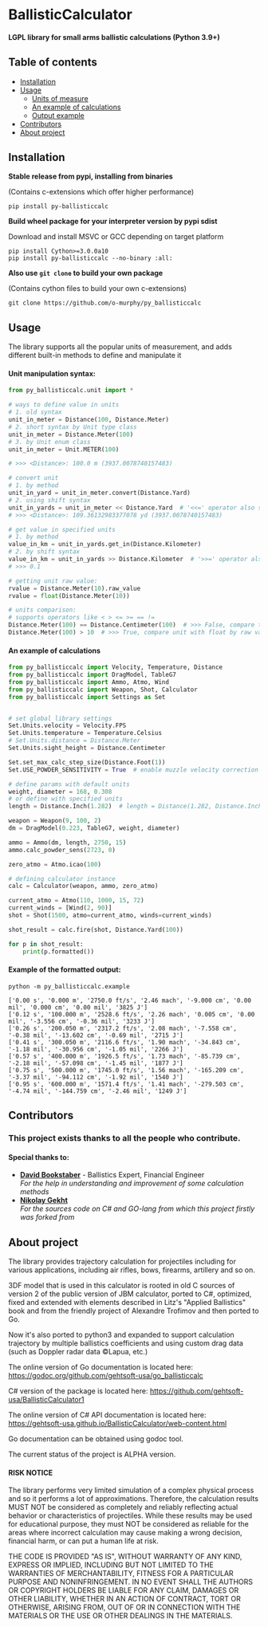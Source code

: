 # BallisticCalculator
#### LGPL library for small arms ballistic calculations (Python 3.9+)

## Table of contents
* [Installation](#installation)
* [Usage](#usage)
  * [Units of measure](#unit-manipulation-syntax)
  * [An example of calculations](#an-example-of-calculations)
  * [Output example](#example-of-the-formatted-output)
* [Contributors](#contributors)
* [About project](#about-project)

## Installation
**Stable release from pypi, installing from binaries**

(Contains c-extensions which offer higher performance)
```shell
pip install py-ballisticcalc
```

**Build wheel package for your interpreter version by pypi sdist**

Download and install MSVC or GCC depending on target platform
```shell
pip install Cython>=3.0.0a10 
pip install py-ballisticcalc --no-binary :all:
```

**Also use `git clone` to build your own package**

(Contains cython files to build your own c-extensions)
```shell
git clone https://github.com/o-murphy/py_ballisticcalc
```   


## Usage

The library supports all the popular units of measurement, and adds different built-in methods to define and manipulate it
#### Unit manipulation syntax:

```python
from py_ballisticcalc.unit import *

# ways to define value in units
# 1. old syntax
unit_in_meter = Distance(100, Distance.Meter)
# 2. short syntax by Unit type class
unit_in_meter = Distance.Meter(100)
# 3. by Unit enum class
unit_in_meter = Unit.METER(100)

# >>> <Distance>: 100.0 m (3937.0078740157483)

# convert unit
# 1. by method
unit_in_yard = unit_in_meter.convert(Distance.Yard)
# 2. using shift syntax
unit_in_yards = unit_in_meter << Distance.Yard  # '<<=' operator also supports
# >>> <Distance>: 109.36132983377078 yd (3937.0078740157483)

# get value in specified units
# 1. by method
value_in_km = unit_in_yards.get_in(Distance.Kilometer)
# 2. by shift syntax
value_in_km = unit_in_yards >> Distance.Kilometer  # '>>=' operator also supports
# >>> 0.1

# getting unit raw value:
rvalue = Distance.Meter(10).raw_value
rvalue = float(Distance.Meter(10))

# units comparison:
# supports operators like < > <= >= == !=
Distance.Meter(100) == Distance.Centimeter(100)  # >>> False, compare two units by raw value
Distance.Meter(100) > 10  # >>> True, compare unit with float by raw value
```

#### An example of calculations

```python
from py_ballisticcalc import Velocity, Temperature, Distance
from py_ballisticcalc import DragModel, TableG7
from py_ballisticcalc import Ammo, Atmo, Wind
from py_ballisticcalc import Weapon, Shot, Calculator
from py_ballisticcalc import Settings as Set


# set global library settings
Set.Units.velocity = Velocity.FPS
Set.Units.temperature = Temperature.Celsius
# Set.Units.distance = Distance.Meter
Set.Units.sight_height = Distance.Centimeter

Set.set_max_calc_step_size(Distance.Foot(1))
Set.USE_POWDER_SENSITIVITY = True  # enable muzzle velocity correction my powder temperature

# define params with default units
weight, diameter = 168, 0.308
# or define with specified units
length = Distance.Inch(1.282)  # length = Distance(1.282, Distance.Inch)

weapon = Weapon(9, 100, 2)
dm = DragModel(0.223, TableG7, weight, diameter)

ammo = Ammo(dm, length, 2750, 15)
ammo.calc_powder_sens(2723, 0)

zero_atmo = Atmo.icao(100)

# defining calculator instance
calc = Calculator(weapon, ammo, zero_atmo)

current_atmo = Atmo(110, 1000, 15, 72)
current_winds = [Wind(2, 90)]
shot = Shot(1500, atmo=current_atmo, winds=current_winds)

shot_result = calc.fire(shot, Distance.Yard(100))

for p in shot_result:
    print(p.formatted())
```
#### Example of the formatted output:
```shell
python -m py_ballisticcalc.example
```

```
['0.00 s', '0.000 m', '2750.0 ft/s', '2.46 mach', '-9.000 cm', '0.00 mil', '0.000 cm', '0.00 mil', '3825 J']
['0.12 s', '100.000 m', '2528.6 ft/s', '2.26 mach', '0.005 cm', '0.00 mil', '-3.556 cm', '-0.36 mil', '3233 J']
['0.26 s', '200.050 m', '2317.2 ft/s', '2.08 mach', '-7.558 cm', '-0.38 mil', '-13.602 cm', '-0.69 mil', '2715 J']
['0.41 s', '300.050 m', '2116.6 ft/s', '1.90 mach', '-34.843 cm', '-1.18 mil', '-30.956 cm', '-1.05 mil', '2266 J']
['0.57 s', '400.000 m', '1926.5 ft/s', '1.73 mach', '-85.739 cm', '-2.18 mil', '-57.098 cm', '-1.45 mil', '1877 J']
['0.75 s', '500.000 m', '1745.0 ft/s', '1.56 mach', '-165.209 cm', '-3.37 mil', '-94.112 cm', '-1.92 mil', '1540 J']
['0.95 s', '600.000 m', '1571.4 ft/s', '1.41 mach', '-279.503 cm', '-4.74 mil', '-144.759 cm', '-2.46 mil', '1249 J']
```

## Contributors
### This project exists thanks to all the people who contribute.
#### Special thanks to:
- **[David Bookstaber](https://github.com/dbookstaber)** - Ballistics Expert, Financial Engineer \
*For the help in understanding and improvement of some calculation methods*
- **[Nikolay Gekht](https://github.com/nikolaygekht)** \
*For the sources code on C# and GO-lang from which this project firstly was forked from*

## About project

The library provides trajectory calculation for projectiles including for various
applications, including air rifles, bows, firearms, artillery and so on.

3DF model that is used in this calculator is rooted in old C sources of version 2 of the public version of JBM
calculator, ported to C#, optimized, fixed and extended with elements described in
Litz's "Applied Ballistics" book and from the friendly project of Alexandre Trofimov
and then ported to Go.

Now it's also ported to python3 and expanded to support calculation trajectory by 
multiple ballistics coefficients and using custom drag data (such as Doppler radar data ©Lapua, etc.)

The online version of Go documentation is located here: https://godoc.org/github.com/gehtsoft-usa/go_ballisticcalc

C# version of the package is located here: https://github.com/gehtsoft-usa/BallisticCalculator1

The online version of C# API documentation is located here: https://gehtsoft-usa.github.io/BallisticCalculator/web-content.html

Go documentation can be obtained using godoc tool.

The current status of the project is ALPHA version.

#### RISK NOTICE

The library performs very limited simulation of a complex physical process and so it performs a lot of approximations. Therefore, the calculation results MUST NOT be considered as completely and reliably reflecting actual behavior or characteristics of projectiles. While these results may be used for educational purpose, they must NOT be considered as reliable for the areas where incorrect calculation may cause making a wrong decision, financial harm, or can put a human life at risk.

THE CODE IS PROVIDED "AS IS", WITHOUT WARRANTY OF ANY KIND, EXPRESS OR IMPLIED, INCLUDING BUT NOT LIMITED TO THE WARRANTIES OF MERCHANTABILITY, FITNESS FOR A PARTICULAR PURPOSE AND NONINFRINGEMENT. IN NO EVENT SHALL THE AUTHORS OR COPYRIGHT HOLDERS BE LIABLE FOR ANY CLAIM, DAMAGES OR OTHER LIABILITY, WHETHER IN AN ACTION OF CONTRACT, TORT OR OTHERWISE, ARISING FROM, OUT OF OR IN CONNECTION WITH THE MATERIALS OR THE USE OR OTHER DEALINGS IN THE MATERIALS.

